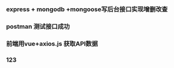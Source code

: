 ### express + mongodb +mongoose写后台接口实现增删改查

### postman 测试接口成功


### 前端用vue+axios.js 获取API数据

### 123